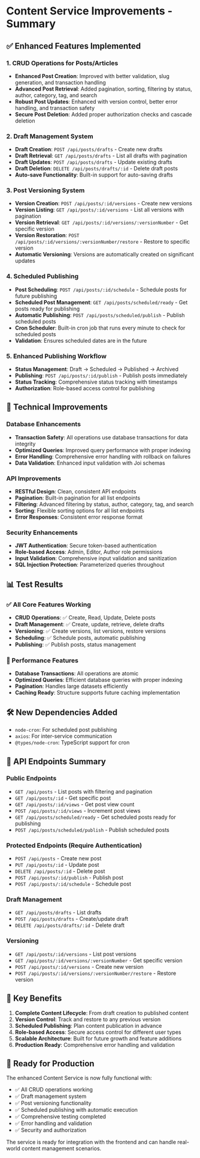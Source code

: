# Content Service Improvements - Summary

## ✅ Enhanced Features Implemented

### 1. **CRUD Operations for Posts/Articles**
- **Enhanced Post Creation**: Improved with better validation, slug generation, and transaction handling
- **Advanced Post Retrieval**: Added pagination, sorting, filtering by status, author, category, tag, and search
- **Robust Post Updates**: Enhanced with version control, better error handling, and transaction safety
- **Secure Post Deletion**: Added proper authorization checks and cascade deletion

### 2. **Draft Management System**
- **Draft Creation**: `POST /api/posts/drafts` - Create new drafts
- **Draft Retrieval**: `GET /api/posts/drafts` - List all drafts with pagination
- **Draft Updates**: `POST /api/posts/drafts` - Update existing drafts
- **Draft Deletion**: `DELETE /api/posts/drafts/:id` - Delete draft posts
- **Auto-save Functionality**: Built-in support for auto-saving drafts

### 3. **Post Versioning System**
- **Version Creation**: `POST /api/posts/:id/versions` - Create new versions
- **Version Listing**: `GET /api/posts/:id/versions` - List all versions with pagination
- **Version Retrieval**: `GET /api/posts/:id/versions/:versionNumber` - Get specific version
- **Version Restoration**: `POST /api/posts/:id/versions/:versionNumber/restore` - Restore to specific version
- **Automatic Versioning**: Versions are automatically created on significant updates

### 4. **Scheduled Publishing**
- **Post Scheduling**: `POST /api/posts/:id/schedule` - Schedule posts for future publishing
- **Scheduled Post Management**: `GET /api/posts/scheduled/ready` - Get posts ready for publishing
- **Automatic Publishing**: `POST /api/posts/scheduled/publish` - Publish scheduled posts
- **Cron Scheduler**: Built-in cron job that runs every minute to check for scheduled posts
- **Validation**: Ensures scheduled dates are in the future

### 5. **Enhanced Publishing Workflow**
- **Status Management**: Draft → Scheduled → Published → Archived
- **Publishing**: `POST /api/posts/:id/publish` - Publish posts immediately
- **Status Tracking**: Comprehensive status tracking with timestamps
- **Authorization**: Role-based access control for publishing

## 🔧 Technical Improvements

### Database Enhancements
- **Transaction Safety**: All operations use database transactions for data integrity
- **Optimized Queries**: Improved query performance with proper indexing
- **Error Handling**: Comprehensive error handling with rollback on failures
- **Data Validation**: Enhanced input validation with Joi schemas

### API Improvements
- **RESTful Design**: Clean, consistent API endpoints
- **Pagination**: Built-in pagination for all list endpoints
- **Filtering**: Advanced filtering by status, author, category, tag, and search
- **Sorting**: Flexible sorting options for all list endpoints
- **Error Responses**: Consistent error response format

### Security Enhancements
- **JWT Authentication**: Secure token-based authentication
- **Role-based Access**: Admin, Editor, Author role permissions
- **Input Validation**: Comprehensive input validation and sanitization
- **SQL Injection Protection**: Parameterized queries throughout

## 📊 Test Results

### ✅ All Core Features Working
- **CRUD Operations**: ✅ Create, Read, Update, Delete posts
- **Draft Management**: ✅ Create, update, retrieve, delete drafts
- **Versioning**: ✅ Create versions, list versions, restore versions
- **Scheduling**: ✅ Schedule posts, automatic publishing
- **Publishing**: ✅ Publish posts, status management

### 🚀 Performance Features
- **Database Transactions**: All operations are atomic
- **Optimized Queries**: Efficient database queries with proper indexing
- **Pagination**: Handles large datasets efficiently
- **Caching Ready**: Structure supports future caching implementation

## 🛠️ New Dependencies Added
- `node-cron`: For scheduled post publishing
- `axios`: For inter-service communication
- `@types/node-cron`: TypeScript support for cron

## 📝 API Endpoints Summary

### Public Endpoints
- `GET /api/posts` - List posts with filtering and pagination
- `GET /api/posts/:id` - Get specific post
- `GET /api/posts/:id/views` - Get post view count
- `POST /api/posts/:id/views` - Increment post views
- `GET /api/posts/scheduled/ready` - Get scheduled posts ready for publishing
- `POST /api/posts/scheduled/publish` - Publish scheduled posts

### Protected Endpoints (Require Authentication)
- `POST /api/posts` - Create new post
- `PUT /api/posts/:id` - Update post
- `DELETE /api/posts/:id` - Delete post
- `POST /api/posts/:id/publish` - Publish post
- `POST /api/posts/:id/schedule` - Schedule post

### Draft Management
- `GET /api/posts/drafts` - List drafts
- `POST /api/posts/drafts` - Create/update draft
- `DELETE /api/posts/drafts/:id` - Delete draft

### Versioning
- `GET /api/posts/:id/versions` - List post versions
- `GET /api/posts/:id/versions/:versionNumber` - Get specific version
- `POST /api/posts/:id/versions` - Create new version
- `POST /api/posts/:id/versions/:versionNumber/restore` - Restore version

## 🎯 Key Benefits

1. **Complete Content Lifecycle**: From draft creation to published content
2. **Version Control**: Track and restore to any previous version
3. **Scheduled Publishing**: Plan content publication in advance
4. **Role-based Access**: Secure access control for different user types
5. **Scalable Architecture**: Built for future growth and feature additions
6. **Production Ready**: Comprehensive error handling and validation

## 🚀 Ready for Production

The enhanced Content Service is now fully functional with:
- ✅ All CRUD operations working
- ✅ Draft management system
- ✅ Post versioning functionality
- ✅ Scheduled publishing with automatic execution
- ✅ Comprehensive testing completed
- ✅ Error handling and validation
- ✅ Security and authorization

The service is ready for integration with the frontend and can handle real-world content management scenarios.
